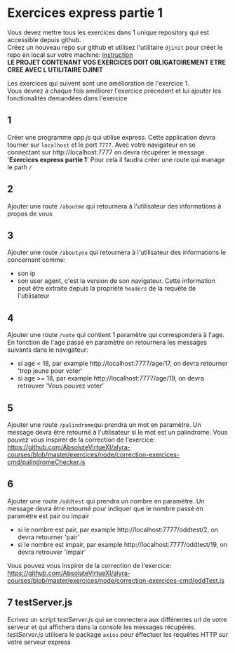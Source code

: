 # Exercices express partie 1

Vous devez mettre tous les exercices dans 1 unique repository qui est accessible depuis github.  
Créez un nouveau repo sur github et utilisez l'utilitaire `djinit` pour créer le repo en local sur votre machine: [instruction](https://github.com/AbsoluteVirtueXI/alyra-courses/blob/master/node/1-node-introduction.md#djinit)  
**LE PROJET CONTENANT VOS EXERCICES DOIT OBLIGATOIREMENT ETRE CREE AVEC L UTILITAIRE DJINIT**

Les exercices qui suivent sont une amélioration de l'exercice 1.  
Vous devrez à chaque fois améliorer l'exercice précedent et lui ajouter les fonctionalités demandées dans l'exercice

## 1

Créer une programme _app.js_ qui utilise express.
Cette application devra tourner sur `localhost` et le port `7777`.
Avec votre navigateur en se connectant sur http://localhost:7777 on devra récupérer le message '**Exercices express partie 1**'
Pour cela il faudra créer une route qui manage le path `/`

## 2

Ajouter une route `/aboutme` qui retournera à l'utilisateur des informations à propos de vous

## 3

Ajouter une route `/aboutyou` qui retournera à l'utilisateur des informations le concernant comme:

- son ip
- son user agent, c'est la version de son navigateur.
  Cette information peut être extraite depuis la propriété `headers` de la requête de l'utilisateur

## 4

Ajouter une route `/vote` qui contient 1 paramètre qui correspondera à l'age.
En fonction de l'age passé en paramètre on retournera les messages suivants dans le navigateur:

- si age < 18, par example http://localhost:7777/age/17,
  on devra retourner 'trop jeune pour voter'
- si age >= 18, par example http://localhost:7777/age/19,
  on devra retrouver 'Vous pouvez voter'

## 5

Ajouter une route `/palindrome`qui prendra un mot en paramètre.
Un message devra être retourné à l'utilisateur si le mot est un palindrome.
Vous pouvez vous inspirer de la correction de l'exercice: https://github.com/AbsoluteVirtueXI/alyra-courses/blob/master/exercices/node/correction-exercices-cmd/palindromeChecker.js

## 6

Ajouter une route `/oddtest` qui prendra un nombre en paramètre.
Un message devra être retourné pour indiquer que le nombre passé en paramètre est pair ou impair

- si le nombre est pair, par example http://localhost:7777/oddtest/2,
  on devra retourner 'pair'
- si le nombre est impair, par example http://localhost:7777/oddtest/19,
  on devra retrouver 'impair'

Vous pouvez vous inspirer de la correction de l'exercice: https://github.com/AbsoluteVirtueXI/alyra-courses/blob/master/exercices/node/correction-exercices-cmd/oddTest.js

## 7 **testServer.js**

Ecrivez un script _testServer.js_ qui se connectera aux différentes url de votre serveur et qui affichera dans la console les messages récupérés. _testServer.js_ utilisera le package `axios` pour éffectuer les requêtes HTTP sur votre serveur express
